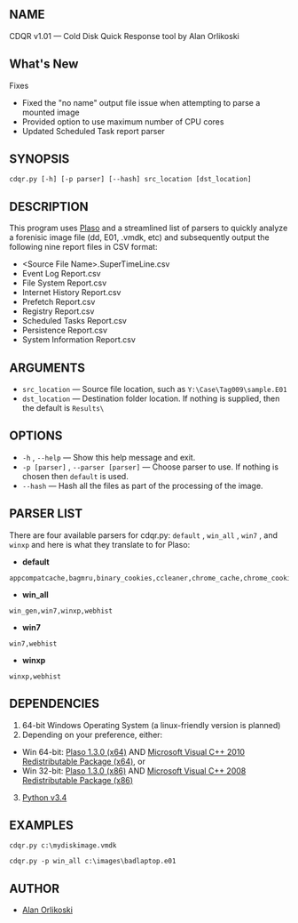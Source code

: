 ## NAME

CDQR v1.01 — Cold Disk Quick Response tool by Alan Orlikoski

## What's New
Fixes
* Fixed the "no name" output file issue when attempting to parse a mounted image
* Provided option to use maximum number of CPU cores
* Updated Scheduled Task report parser


## SYNOPSIS

```
cdqr.py [-h] [-p parser] [--hash] src_location [dst_location]
```

## DESCRIPTION

This program uses [Plaso](https://github.com/log2timeline/plaso/wiki) and a streamlined list of parsers to quickly analyze a forenisic image file (dd, E01, .vmdk, etc) and subsequently output the following nine report files in CSV format:
* \<Source File Name\>.SuperTimeLine.csv
* Event Log Report.csv
* File System Report.csv
* Internet History Report.csv
* Prefetch Report.csv
* Registry Report.csv
* Scheduled Tasks Report.csv
* Persistence Report.csv
* System Information Report.csv

## ARGUMENTS
* `src_location` — Source file location, such as `Y:\Case\Tag009\sample.E01`
* `dst_location` — Destination folder location. If nothing is supplied, then the default is `Results\`


## OPTIONS

* `-h` , `--help` — Show this help message and exit.
* `-p [parser]` , `--parser [parser]` — Choose parser to use. If nothing is chosen then `default` is used.
* `--hash` — Hash all the files as part of the processing of the image.

## PARSER LIST

There are four available parsers for cdqr.py: `default` , `win_all` , `win7` , and `winxp` and here is what they translate to for Plaso:
* **default**
```
appcompatcache,bagmru,binary_cookies,ccleaner,chrome_cache,chrome_cookies,chrome_extension_activity,chrome_history,chrome_preferences,explorer_mountpoints2,explorer_programscache,filestat,firefox_cache,firefox_cookies,firefox_downloads,firefox_history,firefox_old_cache,google_drive,java_idx,microsoft_office_mru,microsoft_outlook_mru,mrulist_shell_item_list,mrulist_string,mrulistex_shell_item_list,mrulistex_string,mrulistex_string_and_shell_item,mrulistex_string_and_shell_item_list,msie_zone,msie_zone_software,msiecf,mstsc_rdp,mstsc_rdp_mru,opera_global,opera_typed_history,prefetch,recycle_bin,recycle_bin_info2,rplog,symantec_scanlog,userassist,windows_boot_execute,windows_boot_verify,windows_run,windows_run_software,windows_sam_users,windows_services,windows_shutdown,windows_task_cache,windows_timezone,windows_typed_urls,windows_usb_devices,windows_usbstor_devices,windows_version,winevt,winevtx,winfirewall,winiis,winjob,winrar_mru,winreg,winreg_default
```
* **win_all**
```
win_gen,win7,winxp,webhist
```
* **win7**
```
win7,webhist
```
* **winxp**
```
winxp,webhist
```


## DEPENDENCIES

1. 64-bit Windows Operating System (a linux-friendly version is planned)
2. Depending on your preference, either:
  * Win 64-bit: [Plaso 1.3.0 (x64)](https://e366e647f8637dd31e0a13f75e5469341a9ab0ee.googledrive.com/host/0B30H7z4S52FleW5vUHBnblJfcjg/1.3.0/plaso-1.3.0-win-amd64-vs2010.zip) AND [Microsoft Visual C++ 2010 Redistributable Package (x64)](https://www.microsoft.com/en-us/download/details.aspx?id=14632), or
  * Win 32-bit: [Plaso 1.3.0 (x86)](https://e366e647f8637dd31e0a13f75e5469341a9ab0ee.googledrive.com/host/0B30H7z4S52FleW5vUHBnblJfcjg/1.3.0/plaso-1.3.0-win32-vs2008.zip) AND [Microsoft Visual C++ 2008 Redistributable Package (x86)](https://www.microsoft.com/en-us/download/details.aspx?id=29)
3. [Python v3.4](https://www.python.org/downloads/release/python-340/)

## EXAMPLES

```
cdqr.py c:\mydiskimage.vmdk
```
```
cdqr.py -p win_all c:\images\badlaptop.e01
```

## AUTHOR

* [Alan Orlikoski](https://github.com/rough007)
